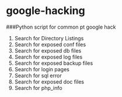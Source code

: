 # google-hacking
###Python script for common pt google hack
1. Search for Directory Listings
2. Search for exposed conf files
3. Search for exposed db files
4. Search for exposed log files
5. Search for exposed backup files
6. Search for login pages
7. Search for sql error
8. Search for exposed doc files
9. Search for php_info
